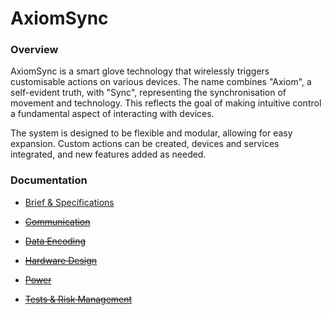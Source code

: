# AxiomSync

### Overview

AxiomSync is a smart glove technology that wirelessly triggers customisable
actions on various devices. The name combines "Axiom", a self-evident truth,
with "Sync", representing the synchronisation of movement and technology. This
reflects the goal of making intuitive control a fundamental aspect of
interacting with devices.

The system is designed to be flexible and modular, allowing for easy expansion.
Custom actions can be created, devices and services integrated, and new features
added as needed.

### Documentation

- <a href="https://raw.githubusercontent.com/AxiomSync/.github/main/documentation/Brief-and-Specifications.pdf"
    target="_blank"> Brief & Specifications</a>

- <a href="https://raw.githubusercontent.com/AxiomSync/.github/main/documentation/Communication.pdf"
    target="_blank"> ~~Communication~~</a>

- <a href="https://raw.githubusercontent.com/AxiomSync/.github/main/documentation/Data-Encoding.pdf"
    target="_blank"> ~~Data Encoding~~</a>

- <a href="https://raw.githubusercontent.com/AxiomSync/.github/main/documentation/Hardware-Design.pdf"
    target="_blank"> ~~Hardware Design~~</a>

- <a href="https://raw.githubusercontent.com/AxiomSync/.github/main/documentation/Power.pdf"
    target="_blank"> ~~Power~~</a>

- <a href="https://raw.githubusercontent.com/AxiomSync/.github/main/documentation/Tests-and-Risk-Management.pdf"
    target="_blank"> ~~Tests & Risk Management~~</a>

